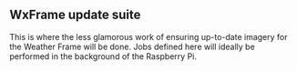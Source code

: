 ## WxFrame update suite

This is where the less glamorous work of ensuring up-to-date imagery for the Weather Frame will be done.  Jobs defined here will ideally be performed in the background of the Raspberry Pi.